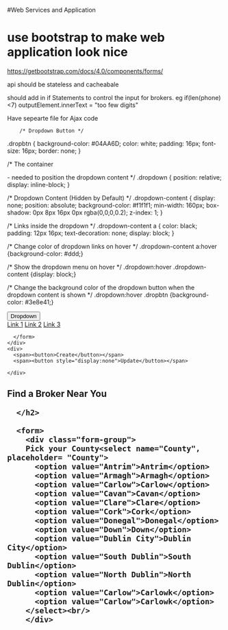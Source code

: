 #Web Services and Application

# use bootstrap to make web application look nice
https://getbootstrap.com/docs/4.0/components/forms/

api should be stateless and cacheabale

should add in if Statements to control the input for brokers. 
eg
if(len(phone)<7)
  outputElement.innerText = "too few digits"

Have sepearte file for Ajax code



        /* Dropdown Button */
.dropbtn {
  background-color: #04AA6D;
  color: white;
  padding: 16px;
  font-size: 16px;
  border: none;
}

/* The container <div> - needed to position the dropdown content */
.dropdown {
  position: relative;
  display: inline-block;
}

/* Dropdown Content (Hidden by Default) */
.dropdown-content {
  display: none;
  position: absolute;
  background-color: #f1f1f1;
  min-width: 160px;
  box-shadow: 0px 8px 16px 0px rgba(0,0,0,0.2);
  z-index: 1;
}

/* Links inside the dropdown */
.dropdown-content a {
  color: black;
  padding: 12px 16px;
  text-decoration: none;
  display: block;
}

/* Change color of dropdown links on hover */
.dropdown-content a:hover {background-color: #ddd;}

/* Show the dropdown menu on hover */
.dropdown:hover .dropdown-content {display: block;}

/* Change the background color of the dropdown button when the dropdown content is shown */
.dropdown:hover .dropbtn {background-color: #3e8e41;}
        <div class="dropdown">
          <button class="dropbtn">Dropdown</button>
          <div class="dropdown-content">
            <a href="#">Link 1</a>
            <a href="#">Link 2</a>
            <a href="#">Link 3</a>
          </div>
        </div>
        
      </form>
    </div>
    <div>
      <span><button>Create</button></span>
      <span><button style="display:none">Update</button></span>
      
    </div>
  </body>

</html>

<h2>
        <span>Find a Broker Near You</span>
        
      </h2>

      <form>
        <div class="form-group">
        Pick your County<select name="County", placeholder= "County">
          <option value="Antrim">Antrim</option>
          <option value="Armagh">Armagh</option>
          <option value="Carlow">Carlow</option>
          <option value="Cavan">Cavan</option>
          <option value="Clare">Clare</option>
          <option value="Cork">Cork</option>
          <option value="Donegal">Donegal</option>
          <option value="Down">Down</option>
          <option value="Dublin City">Dublin City</option>
          <option value="South Dublin">South Dublin</option>
          <option value="North Dublin">North Dublin</option>
          <option value="Carlow">Carlowk</option>
          <option value="Carlow">Carlowk</option>
        </select><br/>
        </div>